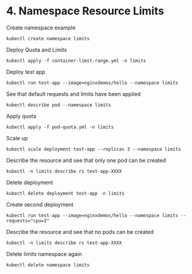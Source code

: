 # 4. Namespace Resource Limits


Create namespace example

```
kubectl create namespace limits
```

Deploy Quota and Limits

```
kubectl apply -f container-limit-range.yml -n limits
```

Deploy test app

```
kubectl run test-app --image=nginxdemos/hello --namespace limits
```

See that default requests and limits have been applied

```
kubectl describe pod --namespace limits
```

Apply quota

```
kubectl apply -f pod-quota.yml -n limits
```

Scale up

```
kubectl scale deployment test-app --replicas 3 --namespace limits
```

Describe the resource and see that only one pod can be created

```
kubectl -n limits describe rs test-app-XXXX
```

Delete deployment

```
kubectl delete deployment test-app -n limits
```

Create second deployment

```
kubectl run test-app --image=nginxdemos/hello --namespace limits --requests="cpu=2"
```

Describe the resource and see that no pods can be created

```
kubectl -n limits describe rs test-app-XXXX
```

Delete limits namespace again

```
kubectl delete namespace limits
```





